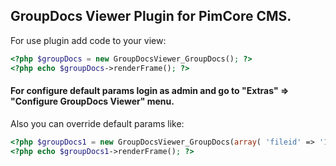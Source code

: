 ## GroupDocs Viewer Plugin for PimCore CMS.

For use plugin add code to your view:
```php
<?php $groupDocs = new GroupDocsViewer_GroupDocs(); ?>
<?php echo $groupDocs->renderFrame(); ?>
```

#### For configure default params login as admin and go to "Extras" => "Configure GroupDocs Viewer"  menu.

Also you can override default params like:
```php
<?php $groupDocs1 = new GroupDocsViewer_GroupDocs(array( 'fileid' => '123', 'frameborder' => '1', 'width' => '680', 'height' => '900' )); ?>
<?php echo $groupDocs1->renderFrame(); ?>
```
